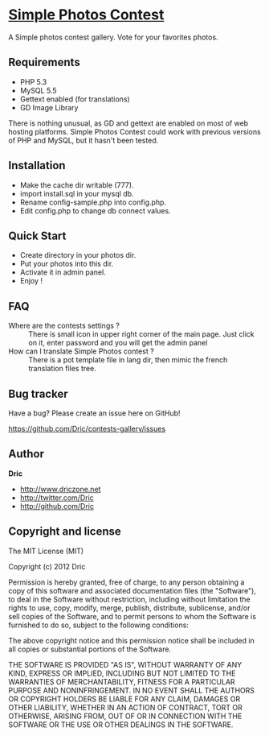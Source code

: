 [Simple Photos Contest](https://github.com/Dric/contests-gallery)
==========

A Simple photos contest gallery. Vote for your favorites photos.

Requirements
------------

+ PHP 5.3
+ MySQL 5.5
+ Gettext enabled (for translations)
+ GD Image Library

There is nothing unusual, as GD and gettext are enabled on most of web hosting platforms. Simple Photos Contest could work with previous versions of PHP and MySQL, but it hasn't been tested.

Installation
------------

+ Make the cache dir writable (777).
+ import install.sql in your mysql db.
+ Rename config-sample.php into config.php.
+ Edit config.php to change db connect values.

Quick Start
-----------

+ Create directory in your photos dir.
+ Put your photos into this dir.
+ Activate it in admin panel.
+ Enjoy !

FAQ
---

<dl>
	<dt>Where are the contests settings ?</dt>
	<dd>There is small icon in upper right corner of the main page. Just click on it, enter password and you will get the admin panel</dd>
	<dt>How can I translate Simple Photos contest ?</dt>
	<dd>There is a pot template file in lang dir, then mimic the french translation files tree.</dd>
</dl>


Bug tracker
-----------

Have a bug? Please create an issue here on GitHub!

https://github.com/Dric/contests-gallery/issues


Author
-------

**Dric**

+ http://www.driczone.net
+ http://twitter.com/Dric
+ http://github.com/Dric


Copyright and license
---------------------

The MIT License (MIT)

Copyright (c) 2012 Dric

Permission is hereby granted, free of charge, to any person obtaining a copy of this software and associated documentation files (the "Software"),
to deal in the Software without restriction, including without limitation the rights to use, copy, modify, merge, publish, distribute, sublicense, and/or sell copies of the Software,
and to permit persons to whom the Software is furnished to do so, subject to the following conditions:

The above copyright notice and this permission notice shall be included in all copies or substantial portions of the Software.

THE SOFTWARE IS PROVIDED "AS IS", WITHOUT WARRANTY OF ANY KIND, EXPRESS OR IMPLIED, INCLUDING BUT NOT LIMITED TO THE WARRANTIES OF MERCHANTABILITY, FITNESS FOR A PARTICULAR PURPOSE AND NONINFRINGEMENT.
IN NO EVENT SHALL THE AUTHORS OR COPYRIGHT HOLDERS BE LIABLE FOR ANY CLAIM, DAMAGES OR OTHER LIABILITY, WHETHER IN AN ACTION OF CONTRACT, TORT OR OTHERWISE, ARISING FROM, OUT OF OR IN CONNECTION WITH THE SOFTWARE OR THE USE OR OTHER DEALINGS IN THE SOFTWARE.